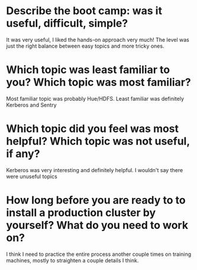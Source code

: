 # Describe the boot camp: was it useful, difficult, simple?

It was very useful, I liked the hands-on approach very much!
The level was just the right balance between easy topics and more tricky ones.

# Which topic was least familiar to you? Which topic was most familiar?
Most familiar topic was probably Hue/HDFS. Least familiar was definitely Kerberos and Sentry
# Which topic did you feel was most helpful? Which topic was not useful, if any?
Kerberos was very interesting and definitely helpful. I wouldn't say there were unuseful topics
# How long before you are ready to to install a production cluster by yourself? What do you need to work on?
I think I need to practice the entire process another couple times on training machines, mostly to straighten a couple details I think.